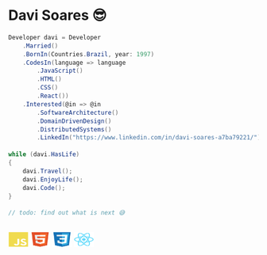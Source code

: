 # Davi Soares :sunglasses:
```csharp
Developer davi = Developer
    .Married()
    .BornIn(Countries.Brazil, year: 1997)
    .CodesIn(language => language
        .JavaScript()
        .HTML()
        .CSS()
        .React())
    .Interested(@in => @in
        .SoftwareArchitecture()
        .DomainDrivenDesign()
        .DistributedSystems()
        .LinkedIn("https://www.linkedin.com/in/davi-soares-a7ba79221/"));

while (davi.HasLife)
{
    davi.Travel();
    davi.EnjoyLife();
    davi.Code();
}

// todo: find out what is next 😅
```
<div style="display: inline_block"><br>
  <img align="center" alt="Js" height="30" width="40" src="https://raw.githubusercontent.com/devicons/devicon/master/icons/javascript/javascript-plain.svg">
  <img align="center" alt="HTML" height="30" width="40" src="https://raw.githubusercontent.com/devicons/devicon/master/icons/html5/html5-original.svg">
  <img align="center" alt="CSS" height="30" width="40" src="https://raw.githubusercontent.com/devicons/devicon/master/icons/css3/css3-original.svg">
  <img align="center" alt="React" height="30" width="40" src="https://raw.githubusercontent.com/devicons/devicon/master/icons/react/react-original.svg">
</div>
